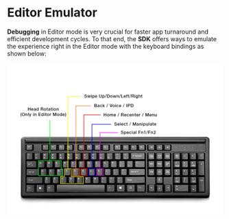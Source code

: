 # Editor Emulator

**Debugging** in Editor mode is very crucial for faster app turnaround and efficient development cycles. To that end, the **SDK** offers ways to emulate the experience right in the Editor mode with the keyboard bindings as shown below:

![Keyboard key mapping for Editor Testing](../.gitbook/assets/MicrosoftTeams-image.png)

##

